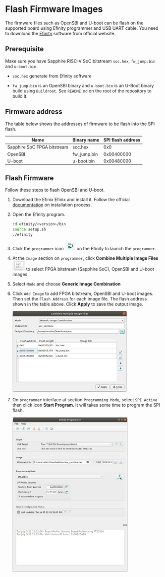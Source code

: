 # Flash Firmware Images

The firmware files such as OpenSBI and U-boot can be flash on the supported board using Efinity programmer and USB UART cable.  You need to download the [Efinity](https://www.efinixinc.com/support/efinity.php) software from official website. 

## Prerequisite

Make sure you  have Sapphire RISC-V SoC bitstream `soc.hex`, `fw_jump.bin` and `u-boot.bin`. 

- `soc.hex` generate from Efinity software

- `fw_jump.bin` is an OpenSBI binary and `u-boot.bin` is an U-Boot binary build using `Buildroot`. See `README.md` on the root of the repository to build it.

## Firmware address

The table below shows the addresses of firmware to be flash into the SPI flash.

| Name                        | Binary name | SPI flash address |
| --------------------------- | ----------- | ----------------- |
| Sapphire SoC FPGA bitstream | soc.hex     | 0x0               |
| OpenSBI                     | fw_jump.bin | 0x00400000        |
| U-boot                      | u-boot.bin  | 0x00480000        |

## Flash Firmware

Follow these steps to flash OpenSBI and U-boot.

1. Download the Efinix Efinix and install it. Follow the official [documentation](https://www.efinixinc.com/docs/efinity-installation-v2.6.pdf) on installation process.

2. Open the Efinity program.
   
   ```bash
   cd efinity/<version>/bin
   source setup.sh 
   ./efinity
   ```

3. Click the `programmer` icon ![alt text](img/programmer_icon.jpg) on the Efinity to launch the `programmer`.

4. At the `Image` section on `programmer`, click **Combine Multiple Image Files** ![alt text](img/combine_icon.jpg) to select FPGA bitstream (Sapphire SoC), OpenSBI and U-boot images.

5. Select `Mode` and choose **Generic Image Combination**

6. Click `Add Image` to add FPGA bitstream, OpenSBI and U-boot images. Then set the `Flash Address` for each image file. The flash address shown in the table above. Click **Apply** to save the output image.
   
   <img src="img/combine_programmer.jpg" title="" alt="alt text" width="369">

7. On `programmer` interface at section `Programming Mode`, select `SPI Active` then click icon **Start Program**. It will takes some time to program the SPI flash.
   
   <img src="img/progrmmer_ui.jpg" title="" alt="alt text" width="371">
